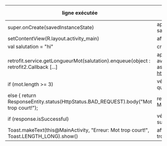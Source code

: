 | ligne exécutée           | effet                                                      | pile d'appels |
| -------------------------|----------------------------------------------------------- | --------------|
| super.onCreate(savedInstanceState)| appel la fonction parent savedInstanceState   | onCreate |
| setContentView(R.layout.activity_main)| affiche le layout activity_main | onCreate |
| val salutation = "hi" | créer la valeur salutation = hi | onCreate |
|retrofit.service.getLongueurMot(salutation).enqueue(object : retrofit2.Callback<Int> [...] | appelle la méthode getLongeuerMot avec salutation en parametre ->lance en asyncrhome la requête Get http://10.0.2.2:8080/longueur/salutation  | onCreate |
|if (mot.length >= 3) | vérifie si le mot salutation est plus long que 3 hi < 3 -> false | getLongueur |
| else { return ResponseEntity.status(HttpStatus.BAD_REQUEST).body("Mot trop court!"); | retourne un bar request avec le body : Mot trop court! | getLongueur |
| if (response.isSuccessful) | vérifie si la réponse de la requête est un succès -> false  | onResponse |
| Toast.makeText(this@MainActivity, "Erreur: Mot trop court!", Toast.LENGTH_LONG).show()  | affiche le message d'erreur : Erreur: mot trop court! dans un toast | onResponse |



